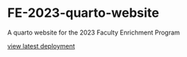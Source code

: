 # FE-2023-quarto-website
A quarto website for the 2023 Faculty Enrichment Program

[view latest deployment](https://informatics-consultancy-firm.github.io/FE-2023-quarto-website/)
